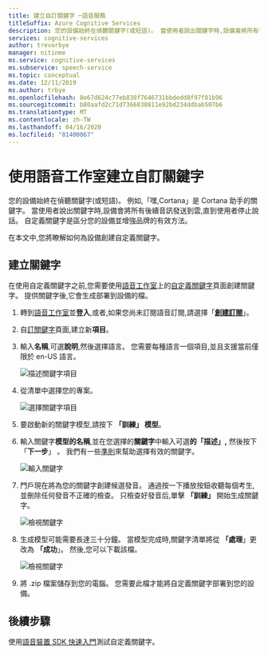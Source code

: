 ```yaml
---
title: 建立自訂關鍵字 ─語音服務
titleSuffix: Azure Cognitive Services
description: 您的設備始終在偵聽關鍵字(或短語)。 當使用者說出關鍵字時,設備會將所有後續音訊發送到雲,直到使用者停止說話。 自定義關鍵字是區分您的設備並增強品牌的有效方法。
services: cognitive-services
author: trevorbye
manager: nitinme
ms.service: cognitive-services
ms.subservice: speech-service
ms.topic: conceptual
ms.date: 12/11/2019
ms.author: trbye
ms.openlocfilehash: 8e67d624c77eb838f7646731bbdedd8f97f81b96
ms.sourcegitcommit: b80aafd2c71d7366838811e92bd234ddbab507b6
ms.translationtype: MT
ms.contentlocale: zh-TW
ms.lasthandoff: 04/16/2020
ms.locfileid: "81400067"
---
```

# <a name="create-a-custom-keyword-using-speech-studio"></a>使用語音工作室建立自訂關鍵字

您的設備始終在偵聽關鍵字(或短語)。 例如,「嘿,Cortana」是 Cortana 助手的關鍵字。 當使用者說出關鍵字時,設備會將所有後續音訊發送到雲,直到使用者停止說話。 自定義關鍵字是區分您的設備並增強品牌的有效方法。

在本文中,您將瞭解如何為設備創建自定義關鍵字。

## <a name="create-your-keyword"></a>建立關鍵字

在使用自定義關鍵字之前,您需要使用[語音工作室](https://aka.ms/sdsdk-speechportal)上的[自定義關鍵字](https://aka.ms/sdsdk-wakewordportal)頁面創建關鍵字。 提供關鍵字後,它會生成部署到設備的檔。

1. 轉到[語音工作室](https://aka.ms/sdsdk-speechportal)並**登入**,或者,如果您尚未訂閱語音訂閱,請選擇「[**創建訂閱**](https://go.microsoft.com/fwlink/?linkid=2086754)」。

1. 自[訂關鍵字](https://aka.ms/sdsdk-wakewordportal)頁面,建立新**項目**。 

1. 輸入**名稱**,可選**說明**,然後選擇語言。 您需要每種語言一個項目,並且支援當前僅限於 en-US 語言。

    ![描述關鍵字項目](media/custom-keyword/custom-kws-portal-new-project.png)

1. 從清單中選擇您的專案。 

    ![選擇關鍵字項目](media/custom-keyword/custom-kws-portal-project-list.png)

1. 要啟動新的關鍵字模型,請按下 **「訓練」 模型**。

1. 輸入關鍵字**模型的名稱**,並在您選擇的**關鍵字**中輸入可選**的「描述」,** 然後按下「**下一步**」 。 我們有一些[準則](speech-devices-sdk-kws-guidelines.md#choose-an-effective-keyword)來幫助選擇有效的關鍵字。

    ![輸入關鍵字](media/custom-keyword/custom-kws-portal-new-model.png)

1. 門戶現在將為您的關鍵字創建候選發音。 通過按一下播放按鈕收聽每個考生,並刪除任何發音不正確的檢查。 只檢查好發音后,單擊 **「訓練」** 開始生成關鍵字。 

    ![檢視關鍵字](media/custom-keyword/custom-kws-portal-choose-prons.png)

1. 生成模型可能需要長達三十分鐘。 當模型完成時,關鍵字清單將從 **「處理**」更改為 **「成功**」。 然後,您可以下載該檔。

    ![檢視關鍵字](media/custom-keyword/custom-kws-portal-download-model.png)

1. 將 .zip 檔案儲存到您的電腦。 您需要此檔才能將自定義關鍵字部署到您的設備。

## <a name="next-steps"></a>後續步驟

使用[語音裝置 SDK 快速入門](https://aka.ms/sdsdk-quickstart)測試自定義關鍵字。
